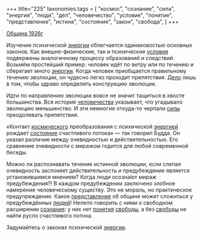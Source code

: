 +++
title="225"
taxonomies.tags = [
 "космос",
 "сознание",
 "сила",
 "энергия",
 "люди",
 "дел",
 "человечество",
 "условие",
 "понятие",
 "представление",
 "истина",
 "состояние",
 "закон",
 "свобода",
]
+++

[Община 1926г](/agni/1926)

Изучение психической [энергии](/tags/энергия) облегчается одинаковостью основных законов. Как внешне-физические, так и психические [условия](/tags/условие) подвержены аналогичному процессу образований и следствий. Возьмём простейший пример: человек идёт по ветру или по течению и сберегает много [энергии](/tags/энергия). Когда человек приобщается правильному течению эволюции, он чудесно легко проходит препятствия. [Дело](/tags/дел) лишь в том, чтобы здраво определить конструкцию эволюции.   

Идти по направлению эволюции вовсе не значит тащиться в хвосте большинства. Вся история [человечества](/tags/человечество) указывает, что угадывало эволюцию меньшинство. И эти немногие откуда-то черпали [силы](/tags/сила) преодолевать препятствия.   

«Контакт [космического](/tags/космос) преобразования с психической [энергией](/tags/энергия) рождает [состояние](/tags/состояние) счастливого потока» — так говорил Будда. Он указал различие между очевидностью и действительностью. Его сравнение очевидности с миражом годится для любой современной беседы.   

Можно ли распознавать течение истинной эволюции, если слепая очевидность заслоняет действительность и предубеждение является установившимся мнением? Когда люди осозна́ют мираж предубеждения?! В каждом предубеждении заключено злобное намерение человеческому существу. Это не мораль, но практическое предупреждение. Какое [представление](/tags/представление) об общине может сложиться у предубеждённых [людей](/tags/люди)! Нелепо говорить с ними о свободном расширении [сознания](/tags/сознание): у них нет [понятия](/tags/понятие) [свободы](/tags/свобода), а без [свободы](/tags/свобода) не найти русло счастливого потока.   

Задумайтесь о законах психической [энергии](/tags/энергия).   

